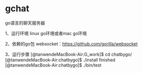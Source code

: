 # gchat
go语言的聊天服务器


1、运行环境
linux go环境或者mac go环境

2、依赖的go包
websocket：https://github.com/gorilla/websocket

3、运行步骤
[@tanwendeMacBook-Air:G_work]$ cd chatbygo/
[@tanwendeMacBook-Air:chatbygo]$ ./install
finished
[@tanwendeMacBook-Air:chatbygo]$ ./bin/test

